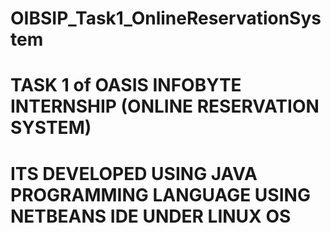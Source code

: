 # OIBSIP_Task1_OnlineReservationSystem
# TASK 1 of OASIS INFOBYTE INTERNSHIP (ONLINE RESERVATION SYSTEM) 
# ITS DEVELOPED USING JAVA PROGRAMMING LANGUAGE USING NETBEANS IDE UNDER LINUX OS
